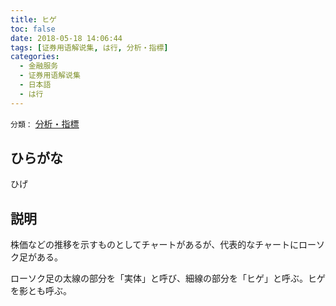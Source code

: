 ```yaml
---
title: ヒゲ
toc: false
date: 2018-05-18 14:06:44
tags: [证券用语解说集, は行, 分析・指標]
categories:
  - 金融服务
  - 证券用语解说集
  - 日本語
  - は行
---
```


`分類：` [分析・指標](/tags/分析・指標/)

## ひらがな

ひげ

## 説明

株価などの推移を示すものとしてチャートがあるが、代表的なチャートにローソク足がある。

ローソク足の太線の部分を「実体」と呼び、細線の部分を「ヒゲ」と呼ぶ。ヒゲを影とも呼ぶ。
